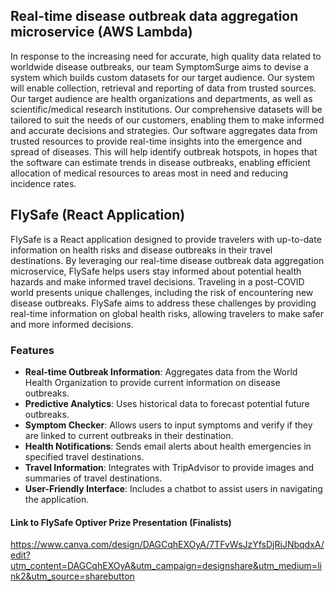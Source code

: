 ## Real-time disease outbreak data aggregation microservice (AWS Lambda)
In response to the increasing need for accurate, high quality data related to worldwide disease outbreaks, our team SymptomSurge aims to devise a system which builds custom datasets for our target audience. Our system will enable collection, retrieval and reporting of data from trusted sources. Our target audience are health organizations and departments, as well as scientific/medical research institutions. Our comprehensive datasets will be tailored to suit the needs of our customers, enabling them to make informed and accurate decisions and strategies.
Our software aggregates data from trusted resources to provide real-time insights into the emergence and spread of diseases. This will help identify outbreak hotspots, in hopes that the software can estimate trends in disease outbreaks, enabling efficient allocation of medical resources to areas most in need and reducing incidence rates.

## FlySafe (React Application)
FlySafe is a React application designed to provide travelers with up-to-date information on health risks and disease outbreaks in their travel destinations. By leveraging our real-time disease outbreak data aggregation microservice, FlySafe helps users stay informed about potential health hazards and make informed travel decisions. 
Traveling in a post-COVID world presents unique challenges, including the risk of encountering new disease outbreaks. FlySafe aims to address these challenges by providing real-time information on global health risks, allowing travelers to make safer and more informed decisions.

### Features
- **Real-time Outbreak Information**: Aggregates data from the World Health Organization to provide current information on disease outbreaks.
- **Predictive Analytics**: Uses historical data to forecast potential future outbreaks.
- **Symptom Checker**: Allows users to input symptoms and verify if they are linked to current outbreaks in their destination.
- **Health Notifications**: Sends email alerts about health emergencies in specified travel destinations.
- **Travel Information**: Integrates with TripAdvisor to provide images and summaries of travel destinations.
- **User-Friendly Interface**: Includes a chatbot to assist users in navigating the application.

#### Link to FlySafe Optiver Prize Presentation (Finalists)
https://www.canva.com/design/DAGCqhEXOyA/7TFvWsJzYfsDjRiJNbqdxA/edit?utm_content=DAGCqhEXOyA&utm_campaign=designshare&utm_medium=link2&utm_source=sharebutton
